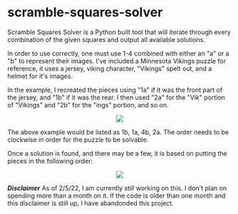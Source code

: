 # scramble-squares-solver

Scramble Squares Solver is a Python built tool that will iterate through every combination of the given squares and output all available solutions. 

In order to use correctly, one must use 1-4 combined with either an "a" or a "b" to represent their images. I've included a Minnesota Vikings puzzle for reference, it uses a jersey, viking character, "Vikings" spelt out, and a helmet for it's images. 

In the example, I recreated the pieces using "1a" if it was the front part of the jersey, and "1b" if it was the rear. I then used "2a" for the "Vik" portion of "Vikings" and "2b" for the "ings" portion, and so on.

<p align="center">
  <img src="https://user-images.githubusercontent.com/98617263/152667380-9d9bbea3-1c57-4fe4-b464-380bb15c6bac.png" />
</p>

The above example would be listed as 1b, 1a, 4b, 2a. The order needs to be clockwise in order for the puzzle to be solvable. 

Once a solution is found, and there may be a few, it is based on putting the pieces in the following order:

<p align="center">
  <img src="https://user-images.githubusercontent.com/98617263/152691743-39889066-a68d-4a3e-b423-4a1548877537.png" />
</p>

***Disclaimer*** As of 2/5/22, I am currently still working on this. I don't plan on spending more than a month on it. If the code is older than one month and this disclaimer is still up, I have abandonded this project. 
